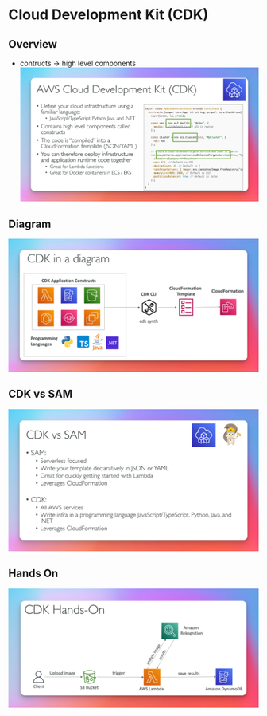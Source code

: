 # Cloud Development Kit (CDK)

## Overview

- contructs -> high level components
  ![](./images/cdk.png)

## Diagram

![](./images/cdk-diagram.png)

## CDK vs SAM

![](./images/cdk-vs-sam.png)

## Hands On

![](./images/cdk-hands-on.png)
